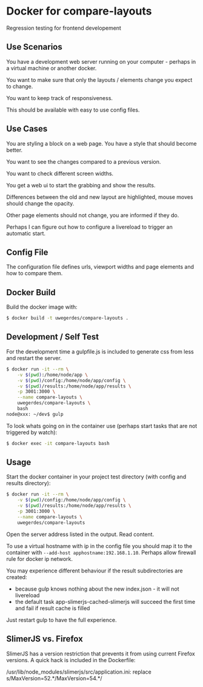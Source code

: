 # Docker for compare-layouts

Regression testing for frontend developement

## Use Scenarios

You have a development web server running on your computer - perhaps in a virtual machine or another docker.

You want to make sure that only the layouts / elements change you expect to change.

You want to keep track of responsiveness.

This should be available with easy to use config files.

## Use Cases

You are styling a block on a web page. You have a style that should become better.

You want to see the changes compared to a previous version.

You want to check different screen widths.

You get a web ui to start the grabbing and show the results.

Differences between the old and new layout are highlighted, mouse moves should change the opacity.

Other page elements should not change, you are informed if they do.

Perhaps I can figure out how to configure a livereload to trigger an automatic start.

## Config File

The configuration file defines urls, viewport widths and page elements and how to compare them.

## Docker Build

Build the docker image with:

```bash
$ docker build -t uwegerdes/compare-layouts .
```

## Development / Self Test

For the development time a gulpfile.js is included to generate css from less and restart the server.

```bash
$ docker run -it --rm \
	-v $(pwd):/home/node/app \
	-v $(pwd)/config:/home/node/app/config \
	-v $(pwd)/results:/home/node/app/results \
	-p 3001:3000 \
	--name compare-layouts \
	uwegerdes/compare-layouts \
	bash
node@xxx: ~/dev$ gulp
```

To look whats going on in the container use (perhaps start tasks that are not triggered by watch):

```bash
$ docker exec -it compare-layouts bash
```

## Usage

Start the docker container in your project test directory (with config and results directory):

```bash
$ docker run -it --rm \
	-v $(pwd)/config:/home/node/app/config \
	-v $(pwd)/results:/home/node/app/results \
	-p 3001:3000 \
	--name compare-layouts \
	uwegerdes/compare-layouts
```

Open the server address listed in the output. Read content.

To use a virtual hostname with ip in the config file you should map it to the container with `--add-host apphostname:192.168.1.10`. Perhaps allow firewall rule for docker ip network.

You may experience different behaviour if the result subdirectories are created:

- because gulp knows nothing about the new index.json - it will not livereload
- the default task app-slimerjs-cached-slimerjs will succeed the first time and fail if result cache is filled

Just restart gulp to have the full experience.


## SlimerJS vs. Firefox

SlimerJS has a version restriction that prevents it from using current Firefox versions. A quick hack is included in the Dockerfile:

/usr/lib/node_modules/slimerjs/src/application.ini:
	replace s/MaxVersion=52\.\*/MaxVersion=54.*/

